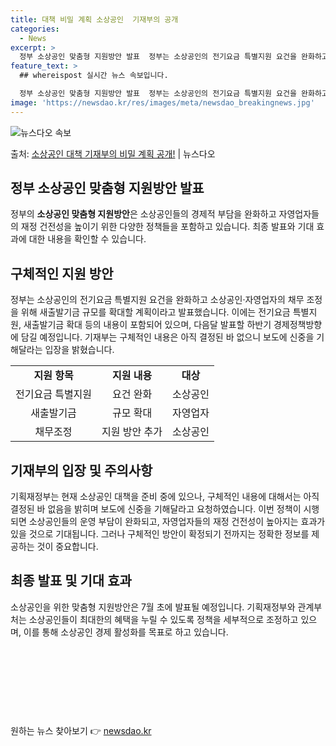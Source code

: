 ```yaml
---
title: 대책 비밀 계획 소상공인  기재부의 공개
categories:
  - News
excerpt: >
  정부 소상공인 맞춤형 지원방안 발표  정부는 소상공인의 전기요금 특별지원 요건을 완화하고 소상공인·자영업자의…
feature_text: >
  ## whereispost 실시간 뉴스 속보입니다.

  정부 소상공인 맞춤형 지원방안 발표  정부는 소상공인의 전기요금 특별지원 요건을 완화하고 소상공인·자영업자의…
image: 'https://newsdao.kr/res/images/meta/newsdao_breakingnews.jpg'
---
```


![뉴스다오 속보](https://newsdao.kr/res/images/meta/newsdao_breakingnews.jpg)

<p>출처: <a href="https://newsdao.kr/4473" rel="dofollow">소상공인 대책 기재부의 비밀 계획 공개!</a> | 뉴스다오</p>

<h2 data-ke-size="size26">정부 소상공인 맞춤형 지원방안 발표</h2>
<p data-ke-size="size16">정부의 <b>소상공인 맞춤형 지원방안</b>은 소상공인들의 경제적 부담을 완화하고 자영업자들의 재정 건전성을 높이기 위한 다양한 정책들을 포함하고 있습니다. 최종 발표와 기대 효과에 대한 내용을 확인할 수 있습니다.</p>

<h2 data-ke-size="size26">구체적인 지원 방안</h2>
<p data-ke-size="size16">정부는 소상공인의 전기요금 특별지원 요건을 완화하고 소상공인·자영업자의 채무 조정을 위해 새출발기금 규모를 확대할 계획이라고 발표했습니다. 이에는 전기요금 특별지원, 새출발기금 확대 등의 내용이 포함되어 있으며, 다음달 발표할 하반기 경제정책방향에 담길 예정입니다. 기재부는 구체적인 내용은 아직 결정된 바 없으니 보도에 신중을 기해달라는 입장을 밝혔습니다.</p>
<table>
  <tbody>
    <tr>
      <td style="text-align: center; height: 17px;"><b>지원 항목</b></td>
      <td style="text-align: center; height: 17px;"><b>지원 내용</b></td>
      <td style="text-align: center; height: 17px;"><b>대상</b></td>
    </tr>
    <tr>
      <td style="text-align: center; height: 17px;">전기요금 특별지원</td>
      <td style="text-align: center; height: 17px;">요건 완화</td>
      <td style="text-align: center; height: 17px;">소상공인</td>
    </tr>
    <tr>
      <td style="text-align: center; height: 17px;">새출발기금</td>
      <td style="text-align: center; height: 17px;">규모 확대</td>
      <td style="text-align: center; height: 17px;">자영업자</td>
    </tr>
    <tr>
      <td style="text-align: center; height: 17px;">채무조정</td>
      <td style="text-align: center; height: 17px;">지원 방안 추가</td>
      <td style="text-align: center; height: 17px;">소상공인</td>
    </tr>
  </tbody>
</table>

<h2 data-ke-size="size26">기재부의 입장 및 주의사항</h2>
<p data-ke-size="size16">기획재정부는 현재 소상공인 대책을 준비 중에 있으나, 구체적인 내용에 대해서는 아직 결정된 바 없음을 밝히며 보도에 신중을 기해달라고 요청하였습니다. 이번 정책이 시행되면 소상공인들의 운영 부담이 완화되고, 자영업자들의 재정 건전성이 높아지는 효과가 있을 것으로 기대됩니다. 그러나 구체적인 방안이 확정되기 전까지는 정확한 정보를 제공하는 것이 중요합니다.</p>

<h2 data-ke-size="size26">최종 발표 및 기대 효과</h2>
<p data-ke-size="size16">소상공인을 위한 맞춤형 지원방안은 7월 초에 발표될 예정입니다. 기획재정부와 관계부처는 소상공인들이 최대한의 혜택을 누릴 수 있도록 정책을 세부적으로 조정하고 있으며, 이를 통해 소상공인 경제 활성화를 목표로 하고 있습니다.</p>
<p data-ke-size="size16">&nbsp;</p>
<p data-ke-size="size16">&nbsp;</p>
<p data-ke-size="size16">&nbsp;</p>
<p data-ke-size="size16">&nbsp;</p> 

원하는 뉴스 찾아보기 👉 <a href="https://newsdao.kr" rel="dofollow">newsdao.kr</a>


